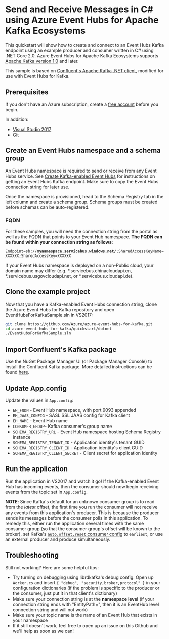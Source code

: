 # Send and Receive Messages in C# using Azure Event Hubs for Apache Kafka Ecosystems

This quickstart will show how to create and connect to an Event Hubs Kafka endpoint using an example producer and consumer written in C# using .NET Core 2.0. Azure Event Hubs for Apache Kafka Ecosystems supports [Apache Kafka version 1.0](https://kafka.apache.org/10/documentation.html) and later.

This sample is based on [Confluent's Apache Kafka .NET client](https://github.com/confluentinc/confluent-kafka-dotnet), modified for use with Event Hubs for Kafka.

## Prerequisites

If you don't have an Azure subscription, create a [free account](https://azure.microsoft.com/free/?ref=microsoft.com&utm_source=microsoft.com&utm_medium=docs&utm_campaign=visualstudio) before you begin.

In addition:

* [Visual Studio 2017](https://visualstudio.microsoft.com/downloads/)
* [Git](https://www.git-scm.com/downloads)

## Create an Event Hubs namespace and a schema group

An Event Hubs namespace is required to send or receive from any Event Hubs service. See [Create Kafka-enabled Event Hubs](https://docs.microsoft.com/azure/event-hubs/event-hubs-create-kafka-enabled) for instructions on getting an Event Hubs Kafka endpoint. Make sure to copy the Event Hubs connection string for later use.

Once the namespace is provisioned, head to the Schema Registry tab in the left column and create a schema group.  Schema groups must be created before schemas can be auto-registered.

### FQDN

For these samples, you will need the connection string from the portal as well as the FQDN that points to your Event Hub namespace. **The FQDN can be found within your connection string as follows**:

`Endpoint=sb://`**`mynamespace.servicebus.windows.net`**`/;SharedAccessKeyName=XXXXXX;SharedAccessKey=XXXXXX`

If your Event Hubs namespace is deployed on a non-Public cloud, your domain name may differ (e.g. \*.servicebus.chinacloudapi.cn, \*.servicebus.usgovcloudapi.net, or \*.servicebus.cloudapi.de).

## Clone the example project

Now that you have a Kafka-enabled Event Hubs connection string, clone the Azure Event Hubs for Kafka repository and open EventHubsForKafkaSample.sln in VS2017:

```bash
git clone https://github.com/Azure/azure-event-hubs-for-kafka.git
cd azure-event-hubs-for-kafka/quickstart/dotnet
./EventHubsForKafkaSample.sln
```

## Import Confluent's Kafka package

Use the NuGet Package Manager UI (or Package Manager Console) to install the Confluent.Kafka package. More detailed instructions can be found [here](https://github.com/confluentinc/confluent-kafka-dotnet#referencing). 

## Update App.config

Update the values in `App.config`:
- `EH_FQDN` - Event Hub namespace, with port 9093 appended
- `EH_JAAS_CONFIG` - SASL SSL JAAS config for Kafka client
- `EH_NAME` - Event Hub name
- `CONSUMER_GROUP`- Kafka consumer's group name
- `SCHEMA_REGISTRY_URL` - Event Hub namespace hosting Schema Registry instance
- `SCHEMA_REGISTRY_TENANT_ID` - Application identity's tenant GUID
- `SCHEMA_REGISTRY_CLIENT_ID` - Application identity's client GUID
- `SCHEMA_REGISTRY_CLIENT_SECRET` - Client secret for application identity

## Run the application

Run the application in VS2017 and watch it go! If the Kafka-enabled Event Hub has incoming events, then the consumer should now begin receiving events from the topic set in `App.config`. 

**NOTE**: Since Kafka's default for an unknown consumer group is to read from the *latest* offset, the first time you run the consumer will not receive any events from this application's producer. This is because the producer sends its messages before the consumer polls in this application. To remedy this, either run the application several times with the same consumer group (so that the consumer group's offset will be known to the broker), set Kafka's [`auto.offset.reset` consumer config](https://kafka.apache.org/documentation/#newconsumerconfigs) to `earliest`, or use an external producer and produce simultaneously.

## Troubleshooting

Still not working? Here are some helpful tips:

* Try turning on debugging using librdkafka's debug config: Open up `Worker.cs` and insert `{ "debug", "security,broker,protocol" }` in your configuration dictionaries (if the problem is specific to the producer or the consumer, just put it in that client's dictionary)
* Make sure your connection string is at the **namespace level** (if your connection string ends with "EntityPath=<SomeEventHubName>", then it is an EventHub level connection string and will not work)
* Make sure your topic name is the name of an Event Hub that exists in your namespace
* If it still doesn't work, feel free to open up an issue on this Github and we'll help as soon as we can!
